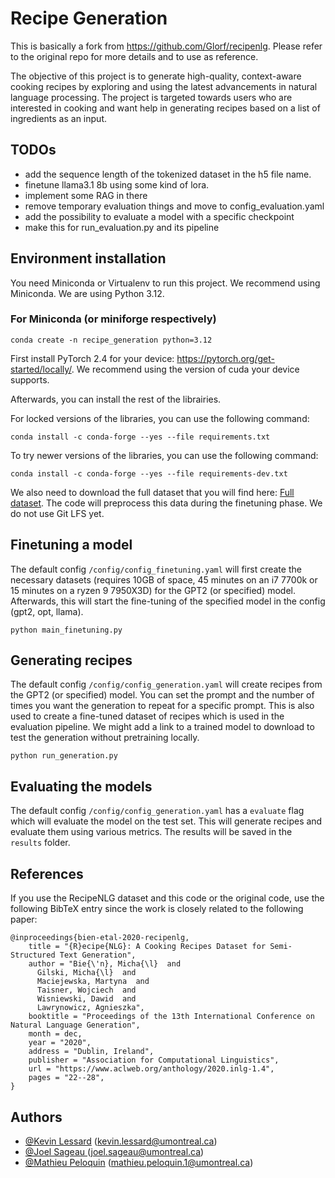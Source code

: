 # Recipe Generation

This is basically a fork from https://github.com/Glorf/recipenlg. Please refer
to the original repo for more details and to use as reference.

The objective of this project is to generate high-quality, context-aware cooking
recipes by exploring and using the latest advancements in natural language
processing. The project is targeted towards users who are interested in cooking
and want help in generating recipes based on a list of ingredients as an input.

## TODOs
- add the sequence length of the tokenized dataset in the h5 file name.
- finetune llama3.1 8b using some kind of lora.
- implement some RAG in there
- remove temporary evaluation things and move to config_evaluation.yaml
- add the possibility to evaluate a model with a specific checkpoint
- make this for run_evaluation.py and its pipeline

## Environment installation

You need Miniconda or Virtualenv to run this project. We recommend using
Miniconda. We are using Python 3.12.

### For Miniconda (or miniforge respectively)

```
conda create -n recipe_generation python=3.12
```

First install PyTorch 2.4 for your
device: https://pytorch.org/get-started/locally/. We recommend using the version
of cuda your device supports.

Afterwards, you can install the rest of the librairies.

For locked versions of the libraries, you can use the following command:

```
conda install -c conda-forge --yes --file requirements.txt
```

To try newer versions of the libraries, you can use the following command:

```
conda install -c conda-forge --yes --file requirements-dev.txt
```

We also need to download the full dataset that you will find
here: [Full dataset](/guides/content/editing-an-existing-page). The code will
preprocess this data during the finetuning phase. We do not use Git LFS yet.

## Finetuning a model

The default config `/config/config_finetuning.yaml` will first create the
necessary datasets (requires 10GB of space, 45 minutes on an i7 7700k or 15
minutes on a ryzen 9 7950X3D) for the GPT2 (or specified) model. Afterwards,
this will start the fine-tuning of
the specified model in the config (gpt2, opt, llama).

```
python main_finetuning.py
```

## Generating recipes

The default config `/config/config_generation.yaml` will create recipes from the
GPT2 (or specified) model. You can set the prompt and the number of times you
want the generation to repeat for a specific prompt. This is also used to create
a fine-tuned dataset of recipes which is used in the evaluation pipeline. We
might add a link to a trained model to download to test the generation without
pretraining locally.

```
python run_generation.py
```

## Evaluating the models

The default config `/config/config_generation.yaml` has a `evaluate` flag which
will evaluate the model on the test set. This will generate recipes and evaluate
them using various metrics. The results will be saved in the `results` folder.

## References

If you use the RecipeNLG dataset and this code or the original code, use the
following BibTeX entry since the work is closely related to the following paper:

```
@inproceedings{bien-etal-2020-recipenlg,
    title = "{R}ecipe{NLG}: A Cooking Recipes Dataset for Semi-Structured Text Generation",
    author = "Bie{\'n}, Micha{\l}  and
      Gilski, Micha{\l}  and
      Maciejewska, Martyna  and
      Taisner, Wojciech  and
      Wisniewski, Dawid  and
      Lawrynowicz, Agnieszka",
    booktitle = "Proceedings of the 13th International Conference on Natural Language Generation",
    month = dec,
    year = "2020",
    address = "Dublin, Ireland",
    publisher = "Association for Computational Linguistics",
    url = "https://www.aclweb.org/anthology/2020.inlg-1.4",
    pages = "22--28",
}
```

## Authors

- [@Kevin Lessard](https://www.github.com/Hazot) ([kevin.lessard@umontreal.ca](kevin.lessard@umontreal.ca))
- [@Joel Sageau ](https://www.github.com/JOELSAGEAU) ([joel.sageau@umontreal.ca](joel.sageau@umontreal.ca))
- [@Mathieu Peloquin](https://www.github.com/mathieupelo) ([mathieu.peloquin.1@umontreal.ca](mathieu.peloquin.1@umontreal.ca))
